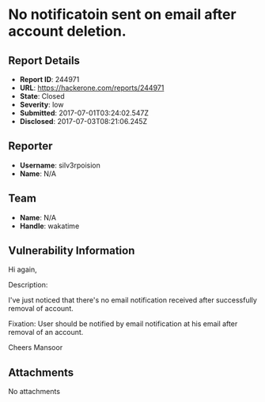 # No notificatoin sent on email after account deletion.

## Report Details
- **Report ID**: 244971
- **URL**: https://hackerone.com/reports/244971
- **State**: Closed
- **Severity**: low
- **Submitted**: 2017-07-01T03:24:02.547Z
- **Disclosed**: 2017-07-03T08:21:06.245Z

## Reporter
- **Username**: silv3rpoision
- **Name**: N/A

## Team
- **Name**: N/A
- **Handle**: wakatime

## Vulnerability Information
Hi again,

Description:

I've just noticed that there's no email notification received after successfully removal of account.

Fixation: 
User should be notified by email notification at his email after removal of an account.

Cheers
Mansoor

## Attachments
No attachments
